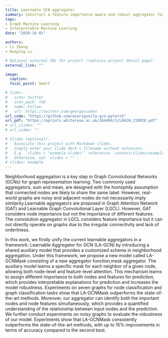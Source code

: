 ```yaml
---
title: Learnable GCN aggregator 
summary: Construct a feature-importance-aware and robust aggregator for graph convolutional networks
tags:
- Graph Machine Learning
- Interpretable Machine Learning
date: "2020-10-01"

authors:
- Li Zhang
- Haiping Lu

# Optional external URL for project (replaces project detail page).
external_link: ""

image:
  caption: 
  focal_point: Smart

# links:
# - icon: twitter
#   icon_pack: fab
#   name: Follow
#   url: https://twitter.com/georgecushen
url_code: "https://github.com/asarigun/la-gcn-pytorch"
url_pdf: "https://eprints.whiterose.ac.uk/164494/1/LAGCN_CIKM20.pdf"
# url_slides: ""
# url_video: ""

# Slides (optional).
#   Associate this project with Markdown slides.
#   Simply enter your slide deck's filename without extension.
#   E.g. `slides = "example-slides"` references `content/slides/example-slides.md`.
#   Otherwise, set `slides = ""`.
# slides: example
---
```


Neighborhood aggregation is a key step in Graph Convolutional Networks (GCNs) for graph representation learning. Two commonly used aggregators, sum and mean, are designed with the homophily assumption that connected nodes are likely to share the same label. However, real-world graphs are noisy and adjacent nodes do not necessarily imply similarity.Learnable aggregators are proposed in Graph Attention Network (GAT) and Learnable Graph Convolutional Layer (LGCL). However, GAT considers node importance but not the importance of different features. The convolution aggregator in LGCL considers feature importance but it can not directly operate on graphs due to the irregular connectivity and lack of orderliness. 

In this work, we firstly unify the current learnable aggregators in a framework: Learnable Aggregator for GCN (LA-GCN) by introducing a shared auxiliary model that provides a customized schema in neighborhood aggregation. Under this framework, we propose a new model called LA-GCNMask consisting of a new aggregator function,mask aggregator. The auxiliary model learns a specific mask for each neighbor of a given node, allowing both node-level and feature-level attention. This mechanism learns to assign different importance to both nodes and features for prediction, which provides interpretable explanations for prediction and increases the model robustness. Experiments on seven graphs for node classification and graph classification tasks show that LA-GCNMask outperforms the state-of-the-art methods. Moreover, our aggregator can identify both the important nodes and node features simultaneously, which provides a quantified understanding of the relationship between input nodes and the prediction. We further conduct experiments on noisy graphs to evaluate the robustness of our model. Experiments show that LA-GCNMask consistently outperforms the state-of-the-art methods, with up to 15% improvements in terms of accuracy compared to the second best.
